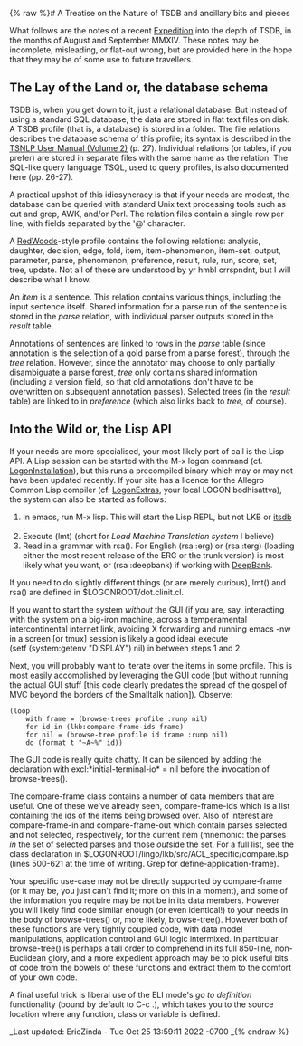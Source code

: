 {% raw %}# A Treatise on the Nature of TSDB and ancillary bits and pieces

What follows are the notes of a recent [Expedition](/ArneSkj%C3%A6rholt)
into the depth of TSDB, in the months of August and September MMXIV.
These notes may be incomplete, misleading, or flat-out wrong, but are
provided here in the hope that they may be of some use to future
travellers.

## The Lay of the Land or, the database schema

TSDB is, when you get down to it, just a relational database. But
instead of using a standard SQL database, the data are stored in flat
text files on disk. A TSDB profile (that is, a database) is stored in a
folder. The file relations describes the database schema of this
profile; its syntax is described in the [TSNLP User Manual (Volume
2)](http://www.delph-in.net/tsnlp/ftp/manual/volume2.ps.gz) (p. 27).
Individual relations (or tables, if you prefer) are stored in separate
files with the same name as the relation. The SQL-like query language
TSQL, used to query profiles, is also documented here (pp. 26-27).

A practical upshot of this idiosyncracy is that if your needs are
modest, the database can be queried with standard Unix text processing
tools such as cut and grep, AWK, and/or Perl. The relation files contain
a single row per line, with fields separated by the '@' character.

A [RedWoods](/RedWoods)-style profile contains the following relations:
analysis, daughter, decision, edge, fold, item, item-phenomenon,
item-set, output, parameter, parse, phenomenon, preference, result,
rule, run, score, set, tree, update. Not all of these are understood by
yr hmbl crrspndnt, but I will describe what I know.

An *item* is a sentence. This relation contains various things,
including the input sentence itself. Shared information for a parse run
of the sentence is stored in the *parse* relation, with individual
parser outputs stored in the *result* table.

Annotations of sentences are linked to rows in the *parse* table (since
annotation is the selection of a gold parse from a parse forest),
through the *tree* relation. However, since the annotator may choose to
only partially disambiguate a parse forest, *tree* only contains shared
information (including a version field, so that old annotations don't
have to be overwritten on subsequent annotation passes). Selected trees
(in the *result* table) are linked to in *preference* (which also links
back to *tree*, of course).

## Into the Wild or, the Lisp API

If your needs are more specialised, your most likely port of call is the
Lisp API. A Lisp session can be started with the M-x logon command (cf.
[LogonInstallation](../LogonInstallation)), but this runs a precompiled
binary which may or may not have been updated recently. If your site has
a licence for the Allegro Common Lisp compiler (cf.
[LogonExtras](../LogonExtras), your local LOGON bodhisattva), the system
can also be started as follows:

1. In emacs, run M-x lisp. This will start the Lisp REPL, but not LKB
or [itsdb](/itsdb) .
2. Execute (lmt) (short for *Load Machine Translation system* I
believe)
3. Read in a grammar with rsa(). For English (rsa :erg) or (rsa :terg)
(loading either the most recent release of the ERG or the trunk
version) is most likely what you want, or (rsa :deepbank) if working
with [DeepBank](https://blog.inductorsoftware.com/docsproto/home/DeepBank).

If you need to do slightly different things (or are merely curious),
lmt() and rsa() are defined in $LOGONROOT/dot.clinit.cl.

If you want to start the system *without* the GUI (if you are, say,
interacting with the system on a big-iron machine, across a
temperamental intercontinental internet link, avoiding X forwarding and
running emacs -nw in a screen \[or tmux\] session is likely a good idea)
execute (setf (system:getenv "DISPLAY") nil) in between steps 1 and 2.

Next, you will probably want to iterate over the items in some profile.
This is most easily accomplished by leveraging the GUI code (but without
running the actual GUI stuff \[this code clearly predates the spread of
the gospel of MVC beyond the borders of the Smalltalk nation\]).
Observe:

    (loop
        with frame = (browse-trees profile :runp nil)
        for id in (lkb:compare-frame-ids frame)
        for nil = (browse-tree profile id frame :runp nil)
        do (format t "~A~%" id))

The GUI code is really quite chatty. It can be silenced by adding the
declaration with excl:\*initial-terminal-io\* = nil before the
invocation of browse-trees().

The compare-frame class contains a number of data members that are
useful. One of these we've already seen, compare-frame-ids which is a
list containing the ids of the items being browsed over. Also of
interest are compare-frame-in and compare-frame-out which contain parses
selected and not selected, respectively, for the current item (mnemonic:
the parses *in* the set of selected parses and those *out*side the set.
For a full list, see the class declaration in
$LOGONROOT/lingo/lkb/src/ACL\_specific/compare.lsp (lines 500-621 at the
time of writing. Grep for define-application-frame).

Your specific use-case may not be directly supported by compare-frame
(or it may be, you just can't find it; more on this in a moment), and
some of the information you require may be not be in its data members.
However you will likely find code similar enough (or even identical!) to
your needs in the body of browse-trees() or, more likely, browse-tree().
However both of these functions are very tightly coupled code, with data
model manipulations, application control and GUI logic intermixed. In
particular browse-tree() is perhaps a tall order to comprehend in its
full 850-line, non-Euclidean glory, and a more expedient approach may be
to pick useful bits of code from the bowels of these functions and
extract them to the comfort of your own code.

A final useful trick is liberal use of the ELI mode's *go to definition*
functionality (bound by default to C-c .), which takes you to the source
location where any function, class or variable is defined.

_Last updated: EricZinda - Tue Oct 25 13:59:11 2022 -0700
_{% endraw %}